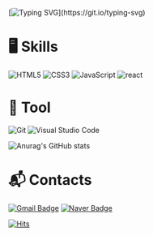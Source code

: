 

[![Typing SVG](https://readme-typing-svg.demolab.com?font=Fira+Code&weight=600&size=25&duration=6000&pause=1000&color=75E66C&background=000000EE&multiline=true&width=100%&lines=hello+world+!)](https://git.io/typing-svg)


# 🖥️ Skills
![HTML5](https://img.shields.io/badge/HTML5-E34F26.svg?&style=for-the-badge&logo=HTML5&logoColor=white)
![CSS3](https://img.shields.io/badge/CSS3-1572B6.svg?&style=for-the-badge&logo=CSS3&logoColor=white)
![JavaScript](https://img.shields.io/badge/JavaScript-F7DF1E.svg?&style=for-the-badge&logo=JavaScript&logoColor=white)
![react](https://img.shields.io/badge/React-61DAFB.svg?&style=for-the-badge&logo=React&logoColor=white)

# 🔨 Tool
![Git](https://img.shields.io/badge/Git-F05032.svg?&style=for-the-badge&logo=Git&logoColor=white)
![Visual Studio Code](https://img.shields.io/badge/Visual%20Studio%20Code-007ACC.svg?&style=for-the-badge&logo=Visual%20Studio%20Code&logoColor=white)

![Anurag's GitHub stats](https://github-readme-stats.vercel.app/api?username=holeshin&show_icons=true&theme=radical)

# :mailbox_with_mail: Contacts
[![Gmail Badge](https://img.shields.io/badge/Gmail-d14836?style=flat-square&logo=Gmail&logoColor=white&link=mailto:hole546@gmail.com)](mailto:hole546@gmail.com)
[![Naver Badge](https://img.shields.io/badge/Naver-03C75A?style=flat-square&logo=Naver&logoColor=white&link=mailto:hole546@naver.com)](mailto:hole546@naver.com) 
     
[![Hits](https://hits.seeyoufarm.com/api/count/incr/badge.svg?url=https%3A%2F%2Fgithub.com%2Fholeshin%2Fhit-counter&count_bg=%233D91C8&title_bg=%23555555&icon=&icon_color=%23E7E7E7&title=hits&edge_flat=false)](https://hits.seeyoufarm.com)
